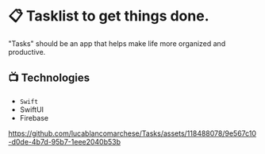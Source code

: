 # 📋 Tasklist to get things done.

"Tasks" should be an app that helps make life more organized and productive.

## 📺 Technologies

- `Swift`
- SwiftUI
- Firebase











https://github.com/lucablancomarchese/Tasks/assets/118488078/9e567c10-d0de-4b7d-95b7-1eee2040b53b

